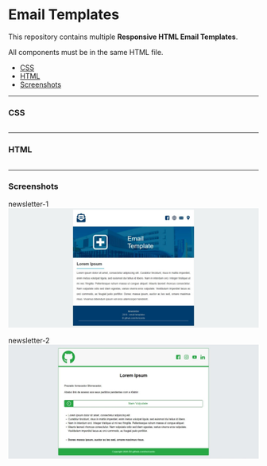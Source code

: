 # Email Templates

This repository contains  multiple **Responsive HTML Email Templates**.

All components must be in the same HTML file.

- [CSS](#css)
- [HTML](#html)
- [Screenshots](#screenshots)

---
### CSS

``` HTML
```

---
### HTML

``` HTML
```

---
### Screenshots
newsletter-1
![HTML Mailletter 1](screenshots/screenshot-1.jpg)

newsletter-2
![HTML Mailletter 2](screenshots/screenshot-2.jpg)
